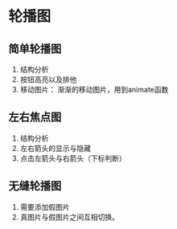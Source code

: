 # 轮播图

## 简单轮播图

1.	结构分析
2.	按钮高亮以及排他
3.	移动图片：
	渐渐的移动图片，用到animate函数

## 左右焦点图

1.	结构分析
2.	左右箭头的显示与隐藏
3.	点击左箭头与右箭头（下标判断）


## 无缝轮播图

1. 需要添加假图片
2. 真图片与假图片之间互相切换。


